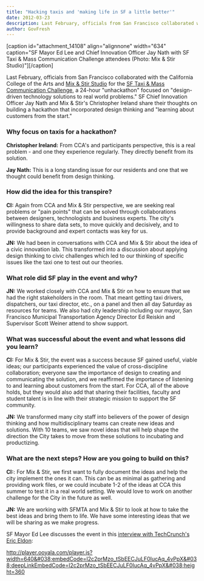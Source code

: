 ```yaml
---
title: "Hacking taxis and 'making life in SF a little better'"
date: 2012-03-23
description: Last February, officials from San Francisco collaborated with the California College of the Arts and Mix & Stir Studio for the SF Taxi & Mass Communication Challenge, a 24-hour hackathon focused on “design-driven technology solutions to real world problems.”
author: GovFresh
---
```


[caption id="attachment_14108" align="alignnone" width="634" caption="SF Mayor Ed Lee and Chief Innovation Officer Jay Nath with SF Taxi &amp; Mass Communication Challenge attendees (Photo: Mix &amp; Stir Studio)"][/caption]

Last February, officials from San Francisco collaborated with the California College of the Arts and <a href="http://mixandstirstudio.com/">Mix &amp; Stir Studio</a> for the <a href="http://mixandstirstudio.com/unhack/">SF Taxi &amp; Mass Communication Challenge</a>, a 24-hour "unhackathon" focused on "design-driven technology solutions to real world problems." SF Chief Innovation Officer Jay Nath and Mix &amp; Stir's Christopher Ireland share their thoughts on building a hackathon that incorporated design thinking and "learning about customers from the start."

<h3>Why focus on taxis for a hackathon?</h3>  

<strong>Christopher Ireland:</strong> From CCA's and participants perspective, this is a real problem - and one they experience regularly. They directly benefit from its solution.

<strong>Jay Nath:</strong> This is a long standing issue for our residents and one that we thought could benefit from design thinking.

<h3>How did the idea for this transpire?</h3>

<strong>CI:</strong> Again from CCA and Mix &amp; Stir perspective, we are seeking real problems or "pain points" that can be solved through collaborations between designers, technologists and business experts. The city's willingness to share data sets, to move quickly and decisively, and to provide background and expert contacts was key for us.

<strong>JN:</strong> We had been in conversations with CCA and Mix &amp; Stir about the idea of a civic innovation lab. This transformed into a discussion about applying design thinking to civic challenges which led to our thinking of specific issues like the taxi one to test out our theories.

<h3>What role did SF play in the event and why?</h3>

<strong>JN:</strong> We worked closely with CCA and Mix &amp; Stir on how to ensure that we had the right stakeholders in the room. That meant getting taxi drivers, dispatchers, our taxi director, etc., on a panel and then all day Saturday as resources for teams. We also had city leadership including our mayor, San Francisco Municipal Transportation Agency Director Ed Reiskin and Supervisor Scott Weiner attend to show support.

<h3>What was successful about the event and what lessons did you learn?</h3> 

<strong>CI:</strong> For Mix &amp; Stir, the event was a success because SF gained useful, viable ideas; our participants experienced the value of cross-discipline collaboration; everyone saw the importance of design to creating and communicating the solution, and we reaffirmed the importance of listening to and learning about customers from the start. For CCA, all of the above holds, but they would also add that sharing their facilities, faculty and student talent is in line with their strategic mission to support the SF community.

<strong>JN:</strong> We transformed many city staff into believers of the power of design thinking and how multidisciplinary teams can create new ideas and solutions. With 10 teams, we saw novel ideas that will help shape the direction the City takes to move from these solutions to incubating and productizing.

<h3>What are the next steps? How are you going to build on this?</h3>

<strong>CI:</strong>: For Mix &amp; Stir, we first want to fully document the ideas and help the city implement the ones it can. This can be as minimal as gathering and providing work files, or we could incubate 1-2 of the ideas at CCA this summer to test it in a real world setting. We would love to work on another challenge for the City in the future as well.

<strong>JN:</strong> We are working with SFMTA and Mix &amp; Stir to look at how to take the best ideas and bring them to life. We have some interesting ideas that we will be sharing as we make progress.

SF Mayor Ed Lee discusses the event in this <a href="http://techcrunch.com/2012/02/23/lee/">interview with TechCrunch's Eric Eldon</a>:

<a href="http://player.ooyala.com/player.js?width=640&#038;embedCode=I2c2prMzo_tSbEECJuLF0IucAq_4vPpX&#038;deepLinkEmbedCode=I2c2prMzo_tSbEECJuLF0IucAq_4vPpX&#038;height=360">http://player.ooyala.com/player.js?width=640&#038;embedCode=I2c2prMzo_tSbEECJuLF0IucAq_4vPpX&#038;deepLinkEmbedCode=I2c2prMzo_tSbEECJuLF0IucAq_4vPpX&#038;height=360</a>
